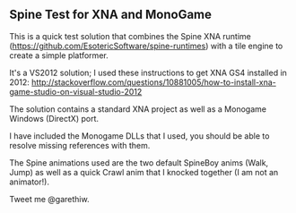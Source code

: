 Spine Test for XNA and MonoGame
-------------------------------

This is a quick test solution that combines the Spine XNA runtime (https://github.com/EsotericSoftware/spine-runtimes) with a tile engine to create a simple platformer.

It's a VS2012 solution; I used these instructions to get XNA GS4 installed in 2012: http://stackoverflow.com/questions/10881005/how-to-install-xna-game-studio-on-visual-studio-2012

The solution contains a standard XNA project as well as a Monogame Windows (DirectX) port.

I have included the Monogame DLLs that I used, you should be able to resolve missing references with them.

The Spine animations used are the two default SpineBoy anims (Walk, Jump) as well as a quick Crawl anim that I knocked together (I am not an animator!).

Tweet me @garethiw.

